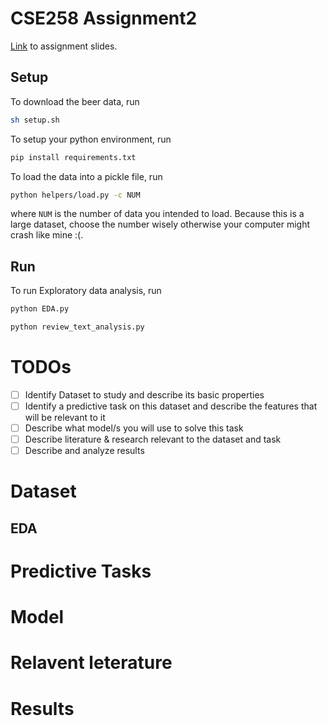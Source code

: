 # CSE258 Assignment2
[Link](https://cseweb.ucsd.edu/classes/fa23/cse258-a/slides/assignment2_fa23.pdf) to assignment slides.
## Setup
To download the beer data, run
```bash
sh setup.sh
```
To setup your python environment, run
```bash
pip install requirements.txt
```

To load the data into a pickle file, run
```bash
python helpers/load.py -c NUM
```
where `NUM` is the number of data you intended to load. Because this is a large dataset, choose the number wisely otherwise your computer might crash like mine :(.

## Run
To run Exploratory data analysis, run
```bash
python EDA.py
```

```bash
python review_text_analysis.py
```

# TODOs
- [ ] Identify Dataset to study and describe its basic properties
- [ ] Identify a predictive task on this dataset and describe the features that will be relevant to it
- [ ] Describe what model/s you will use to solve this task
- [ ] Describe literature & research relevant to the dataset and task
- [ ] Describe and analyze results

# Dataset
## EDA
# Predictive Tasks
# Model
# Relavent leterature
# Results
